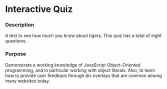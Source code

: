 # Interactive Quiz

### Description
A test to see how much you know about tigers. This quiz has a total of eight questions.

### Purpose
Demonstrate a working knowledge of JavaScript Object-Oriented programming, and in particular working
with object literals. Also, to learn how to provide user feedback through div overlays that are common
among many websites today.
